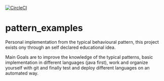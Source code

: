 [![CircleCI](https://circleci.com/gh/42tg/pattern_examples.svg?style=svg)](https://circleci.com/gh/42tg/pattern_examples)
# pattern_examples

Personal implementation from the typical behavioural pattern, this project exists ony through an self declared educational idea.

Main Goals are to improve the knowledge of the typical patterns, basic implementation in different languages (java first), work and organize yourself with git and finally test and deploy different languages on an automated way.

